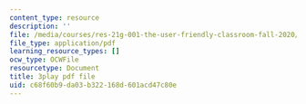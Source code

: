 ```yaml
---
content_type: resource
description: ''
file: /media/courses/res-21g-001-the-user-friendly-classroom-fall-2020/c68f60b9da03b322168d601acd47c80e_3zuEzPzbNPg.pdf
file_type: application/pdf
learning_resource_types: []
ocw_type: OCWFile
resourcetype: Document
title: 3play pdf file
uid: c68f60b9-da03-b322-168d-601acd47c80e
---
```

